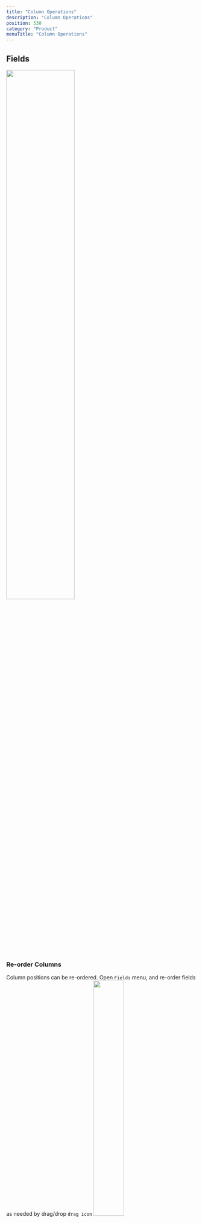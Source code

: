 ```yaml
---
title: "Column Operations"
description: "Column Operations"
position: 530
category: "Product"
menuTitle: "Column Operations"
---
```

## Fields
<img src="https://user-images.githubusercontent.com/86527202/144435795-7156799c-04de-474d-9125-1b15e07acc3d.png" width="60%"/>

### Re-order Columns  

Column positions can be re-ordered. Open `Fields` menu, and re-order fields as needed by drag/drop `drag icon` 
<img src="https://user-images.githubusercontent.com/86527202/144435838-8cff72eb-eaa2-4268-9749-213283eb8336.png" width="40%"/>

#### Demo

<img src="https://github.com/dstala/nocodb-files/blob/2c4ca2ff31460ee5636262e88ba303e2d436ba54/ColumnReorder.gif?raw=true" width="100%"/>
<!-- img src="https://media0.giphy.com/media/z5mYR1XoO85Umd5abh/giphy.gif?cid=790b7611f53d7e966bf9de3ae6b1cd5a7d6380b0ab8a4337&rid=giphy.gif&ct=g" width="60%"/ -->

### Hide/ Unhide Columns  

To hide/Unhide columns, open `Fields` menu, tick checkbox to keep column visible, untick checkbox to remove it from view
<img src="https://user-images.githubusercontent.com/86527202/144435852-47f87057-f42f-4691-abbd-9592cde50541.png" width="40%"/>

#### Demo

<img src="https://github.com/dstala/nocodb-files/blob/2c4ca2ff31460ee5636262e88ba303e2d436ba54/ColumnHide.gif?raw=true" width="100%"/>
<!-- img src="https://media2.giphy.com/media/8NXvWfHDoul72dwLhk/giphy.gif?cid=790b76116fa008b45c79bb91bfe611e324fa38cde21a255a&rid=giphy.gif&ct=g" width="60%"/ -->

## Sort 

Sorting allows you to order contents alphabetically (A->Z) / (Z->A)  (OR) in ascending/ descending order
NocoDB allows nested sorting. You can choose column fields & order in which to apply nested sorting.
  
  
<img src="https://user-images.githubusercontent.com/86527202/144435903-84ed8e81-64ec-45e5-a045-9a993238c78c.png" width="60%"/>  

<img src="https://user-images.githubusercontent.com/86527202/144435925-67b995a0-da10-45c9-bf54-9edcc63c5644.png" width="75%"/>  
  

#### Demo

<img src="https://github.com/dstala/nocodb-files/blob/2c4ca2ff31460ee5636262e88ba303e2d436ba54/ColumnSort-2.gif?raw=true" width="100%"/>
<!-- img src="https://media4.giphy.com/media/ThQ8d42U2zdFyZGeZe/giphy.gif?cid=790b761183da2eb690295c5c25f83ace7acf5212c82569a1&rid=giphy.gif&ct=g" width="60%"/ -->

## Filter  

Filters allow you to restrict/organize your data on the view as per your needs.  
NocoDB allows nested filters. You can choose multiple columns and conditions to apply filter.  
Between filters, you can opt for either `and` or `or` mode operation.  
  
<img src="https://user-images.githubusercontent.com/86527202/144435944-8498be32-76cb-48d1-883a-8f674f2eb68e.png" width="60%"/>
<img src="https://user-images.githubusercontent.com/86527202/144435955-361238d5-ecda-448e-a6de-a47086aeec6e.png" width="75%"/>

### Supported filters
Each filter can be of type as described below
| Type |
|---|
| is equal |
| is not equal |
| is like |
| is not like |
| is null |
| is not null |
| > |
| < |
| >= |
| <= |

#### Demo
<img src="https://github.com/dstala/nocodb-files/blob/2c4ca2ff31460ee5636262e88ba303e2d436ba54/ColumnFilter.gif?raw=true" width="100%"/>
<!-- img src="https://media4.giphy.com/media/eap5WSJfa05Qk7F3gm/giphy.gif?cid=790b761142dbc95c4f86b23a57fb0a9cb261292a88908e06&rid=giphy.gif&ct=g" width="60%"/ -->
